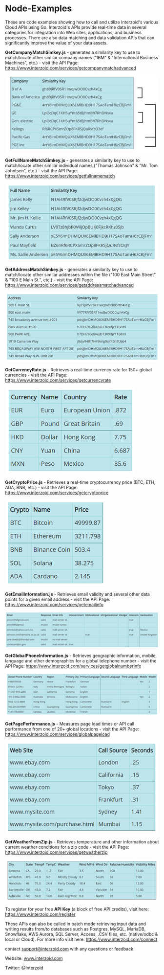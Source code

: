 # Node-Examples

These are code examples showing how to call and utilize Interzoid's various Cloud APIs using Go. Interzoid's APIs provide real-time data in several categories for integration into Web sites, applications, and business processes. There are also data matching and data validation APIs that can significantly improve the value of your data assets.

**GetCompanyMatchSimkey.js** - generates a similarity key to use to match/locate other similar company names ("IBM" & "International Business Machines", etc.) - visit the API Page: https://www.interzoid.com/services/getcompanymatchadvanced  

![CompanyMatch](images/CompanyMatchSimKeys.PNG)

**GetFullNameMatchSimkey.js** - generates a similarity key to use to match/locate other similar individual names ("Thomas Johnson" & "Mr. Tom Johntsen", etc.) - visit the API Page: https://www.interzoid.com/services/getfullnamematch 

![FullNameMatch](images/FullNameMatchSimKeys.PNG)

**GetAddressMatchSimkey.js** - generates a similarity key to use to match/locate other similar addresses within the file ("100 East Main Street" & "100 E Main St.", etc.) - visit the API Page: https://www.interzoid.com/services/getaddressmatchadvanced

![AddressMatch](images/AddressMatchSimKeys.PNG)

**GetCurrencyRate.js** - Retrieves a real-time currency rate for 150+ global currencies - visit the API Page: https://www.interzoid.com/services/getcurrencyrate 

![CurrencyRate](images/CurrencyRate.PNG)

**GetCryptoPrice.js** - Retrieves a real-time cryptocurrency price (BTC, ETH, ADA, BNB, etc.) - visit the API Page: https://www.interzoid.com/services/getcryptoprice 

![CryptoPrice](images/CryptoPrices.PNG)

**GetEmailInformation.js** - Retrieves email validity and several other data points for a given email address - visit the API Page: https://www.interzoid.com/services/getemailinfo

![EmailInformation](images/EmailInformation.PNG)

**GetGlobalPhoneInformation.js** - Retrieves geographic information, mobile, language and other demographics for a global telephone number - visit the API Page: https://www.interzoid.com/services/getglobalnumberinfo

![GlobalPhone](images/GlobalPhone.PNG)

**GetPagePerformance.js** - Measures page load times or API call performance from one of 20+ global locations - visit the API Page: https://www.interzoid.com/services/globalpageload 

![GlobalPageLoad](images/GlobalPageLoad.PNG)

**GetWeatherFromZip.js** - Retrieves temperature and other information about current weather conditions for a zip code - visit the API Page: https://www.interzoid.com/services/getweatherzip

![Weather](images/Weather.PNG)


To register for your free **API Key** (a block of free API credits), visit here: https://www.interzoid.com/register  
  
  
These APIs can also be called in batch mode retrieving input data and writing results from/to databases such as Postgres, MySQL, MariaDB, Snowflake, AWS Aurora, SQL Server, Access, .CSV files, etc. (native/odbc & local or Cloud). For more info visit here: https://www.interzoid.com/connect

contact support@interzoid.com with any questions or feedback  

Website: www.interzoid.com  

Twitter: @Interzoid
